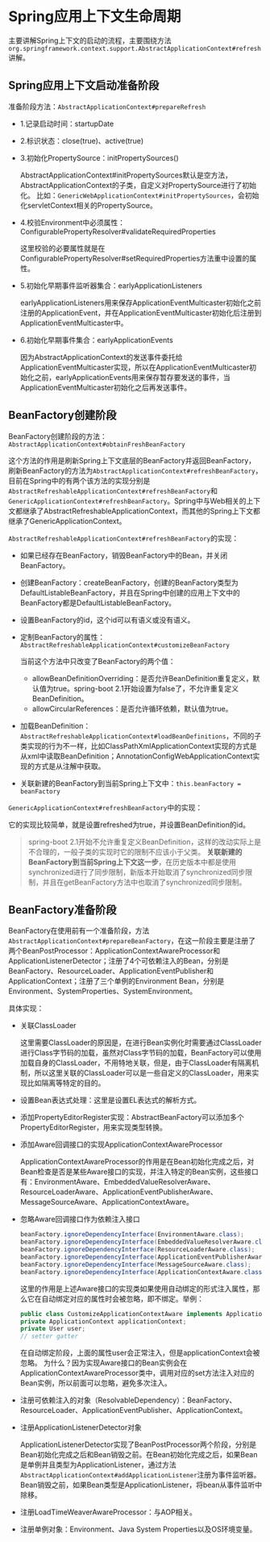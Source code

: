 # Spring应用上下文生命周期

主要讲解Spring上下文的启动的流程，主要围绕方法`org.springframework.context.support.AbstractApplicationContext#refresh`讲解。

## Spring应用上下文启动准备阶段

准备阶段方法：`AbstractApplicationContext#prepareRefresh`

* 1.记录启动时间：startupDate
* 2.标识状态：close(true)、active(true)
* 3.初始化PropertySource：initPropertySources()

  AbstractApplicationContext#initPropertySources默认是空方法，AbstractApplicationContext的子类，自定义对PropertySource进行了初始化。
  比如：`GenericWebApplicationContext#initPropertySources`，会初始化servletContext相关的PropertySource。

* 4.校验Environment中必须属性：ConfigurablePropertyResolver#validateRequiredProperties

  这里校验的必要属性就是在ConfigurablePropertyResolver#setRequiredProperties方法重中设置的属性。

* 5.初始化早期事件监听器集合：earlyApplicationListeners

  earlyApplicationListeners用来保存ApplicationEventMulticaster初始化之前注册的ApplicationEvent，并在ApplicationEventMulticaster初始化后注册到ApplicationEventMulticaster中。

* 6.初始化早期事件集合：earlyApplicationEvents

  因为AbstractApplicationContext的发送事件委托给ApplicationEventMulticaster实现，所以在ApplicationEventMulticaster初始化之前，earlyApplicationEvents用来保存暂存要发送的事件，当ApplicationEventMulticaster初始化之后再发送事件。

## BeanFactory创建阶段

BeanFactory创建阶段的方法：`AbstractApplicationContext#obtainFreshBeanFactory`

这个方法的作用是刷新Spring上下文底层的BeanFactory并返回BeanFactory，刷新BeanFactory的方法为`AbstractApplicationContext#refreshBeanFactory`，目前在Spring中的有两个该方法的实现分别是`AbstractRefreshableApplicationContext#refreshBeanFactory`和`GenericApplicationContext#refreshBeanFactory`。Spring中与Web相关的上下文都继承了AbstractRefreshableApplicationContext，而其他的Spring上下文都继承了GenericApplicationContext。

`AbstractRefreshableApplicationContext#refreshBeanFactory`的实现：

* 如果已经存在BeanFactory，销毁BeanFactory中的Bean，并关闭BeanFactory。
* 创建BeanFactory：createBeanFactory，创建的BeanFactory类型为DefaultListableBeanFactory，并且在Spring中创建的应用上下文中的BeanFactory都是DefaultListableBeanFactory。
* 设置BeanFactory的id，这个id可以有语义或没有语义。
* 定制BeanFactory的属性：`AbstractRefreshableApplicationContext#customizeBeanFactory`

  当前这个方法中只改变了BeanFactory的两个值：
  
  * allowBeanDefinitionOverriding：是否允许BeanDefinition重复定义，默认值为true。spring-boot 2.1开始设置为false了，不允许重复定义BeanDefinition。
  * allowCircularReferences：是否允许循环依赖，默认值为true。

* 加载BeanDefinition：`AbstractRefreshableApplicationContext#loadBeanDefinitions`，不同的子类实现的行为不一样，比如ClassPathXmlApplicationContext实现的方式是从xml中读取BeanDefinition；AnnotationConfigWebApplicationContext实现的方式是从注解中获取。
* 关联新建的BeanFactory到当前Spring上下文中：`this.beanFactory = beanFactory`

`GenericApplicationContext#refreshBeanFactory`中的实现：

它的实现比较简单，就是设置refreshed为true，并设置BeanDefinition的id。

> spring-boot 2.1开始不允许重复定义BeanDefinition，这样的改动实际上是不合理的，一般子类的实现时它的限制不应该小于父类。
> **关联新建的BeanFactory到当前Spring上下文这一步**，在历史版本中都是使用synchronized进行了同步限制，新版本开始取消了synchronized同步限制，并且在getBeanFactory方法中也取消了synchronized同步限制。

## BeanFactory准备阶段

BeanFactory在使用前有一个准备阶段，方法`AbstractApplicationContext#prepareBeanFactory`，在这一阶段主要是注册了两个BeanPostProcessor：ApplicationContextAwareProcessor和ApplicationListenerDetector；注册了4个可依赖注入的Bean，分别是BeanFactory、ResourceLoader、ApplicationEventPublisher和ApplicationContext；注册了三个单例的Environment Bean，分别是Environment、SystemProperties、SystemEnvironment。

具体实现：

* 关联ClassLoader

  这里需要ClassLoader的原因是，在进行Bean实例化时需要通过ClassLoader进行Class字节码的加载，虽然对Class字节码的加载，BeanFactory可以使用加载自身的ClassLoader，不用特地关联，但是，由于ClassLoader有隔离机制，所以这里关联的ClassLoader可以是一些自定义的ClassLoader，用来实现比如隔离等特定的目的。

* 设置Bean表达式处理：这里是设置EL表达式的解析方式。
* 添加PropertyEditorRegister实现：AbstractBeanFactory可以添加多个PropertyEditorRegister，用来实现类型转换。
* 添加Aware回调接口的实现ApplicationContextAwareProcessor

  ApplicationContextAwareProcessor的作用是在Bean初始化完成之后，对Bean检查是否是某些Aware接口的实现，并注入特定的Bean实例，这些接口有：EnvironmentAware、EmbeddedValueResolverAware、ResourceLoaderAware、ApplicationEventPublisherAware、MessageSourceAware、ApplicationContextAware。

* 忽略Aware回调接口作为依赖注入接口

  ```java
  beanFactory.ignoreDependencyInterface(EnvironmentAware.class);
  beanFactory.ignoreDependencyInterface(EmbeddedValueResolverAware.class);
  beanFactory.ignoreDependencyInterface(ResourceLoaderAware.class);
  beanFactory.ignoreDependencyInterface(ApplicationEventPublisherAware.class);
  beanFactory.ignoreDependencyInterface(MessageSourceAware.class);
  beanFactory.ignoreDependencyInterface(ApplicationContextAware.class);
  ```

  这里的作用是上述Aware接口的实现类如果使用自动绑定的形式注入属性，那么它在自动绑定对应的属性时会被忽略，即不绑定。举例：
  
  ```java
  public class CustomizeApplicationContextAware implements ApplicationContextAware {
  private ApplicationContext applicationContext;
  private User user;
  // setter gatter
  ```
  
  在自动绑定阶段，上面的属性user会正常注入，但是applicationContext会被忽略。
  为什么？因为实现Aware接口的Bean实例会在ApplicationContextAwareProcessor类中，调用对应的set方法注入对应的Bean实例，所以前面可以忽略，避免多次注入。

* 注册可依赖注入的对象（ResolvableDependency）：BeanFactory、ResourceLoader、ApplicationEventPublisher、ApplicationContext。

* 注册ApplicationListenerDetector对象

  ApplicationListenerDetector实现了BeanPostProcessor两个阶段，分别是Bean初始化完成之后和Bean销毁之前。在Bean初始化完成之后，如果Bean是单例并且类型为ApplicationListener，通过方法`AbstractApplicationContext#addApplicationListener`注册为事件监听器。
  Bean销毁之前，如果Bean类型是ApplicationListener，将bean从事件监听中除移。

* 注册LoadTimeWeaverAwareProcessor：与AOP相关。

* 注册单例对象：Environment、Java System Properties以及OS环境变量。
